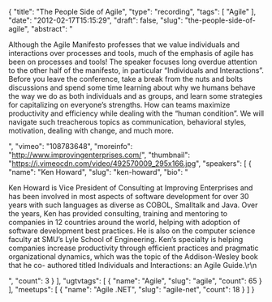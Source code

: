 {
  "title": "The People Side of Agile",
  "type": "recording",
  "tags": [
    "Agile"
  ],
  "date": "2012-02-17T15:15:29",
  "draft": false,
  "slug": "the-people-side-of-agile",
  "abstract": "<p>Although the Agile Manifesto professes that we value individuals and interactions over processes and tools, much of the emphasis of agile has been on processes and tools! The speaker focuses long overdue attention to the other half of the manifesto, in particular &ldquo;Individuals and Interactions&rdquo;. Before you leave the conference, take a break from the nuts and bolts discussions and spend some time learning about why we humans behave the way we do as both individuals and as groups, and learn some strategies for capitalizing on everyone&rsquo;s strengths. How can teams maximize productivity and efficiency while dealing with the &ldquo;human condition&rdquo;. We will navigate such treacherous topics as communication, behavioral styles, motivation, dealing with change, and much more.</p>",
  "vimeo": "108783648",
  "moreinfo": "http://www.improvingenterprises.com/",
  "thumbnail": "https://i.vimeocdn.com/video/492570009_295x166.jpg",
  "speakers": [
    {
      "name": "Ken Howard",
      "slug": "ken-howard",
      "bio": "<p>Ken Howard is Vice President of Consulting at Improving Enterprises and has been involved in most aspects of software development for over 30 years with such languages as diverse as COBOL, Smalltalk and Java. Over the years, Ken has provided consulting, training and mentoring to companies in 12 countries around the world, helping with adoption of software development best practices. He is also on the computer science faculty at SMU’s Lyle School of Engineering. Ken’s specialty is helping companies increase productivity through efficient practices and pragmatic organizational dynamics, which was the topic of the Addison-Wesley book that he co- authored titled Individuals and Interactions: an Agile Guide.\r\n</p>",
      "count": 3
    }
  ],
  "ugtvtags": [
    {
      "name": "Agile",
      "slug": "agile",
      "count": 65
    }
  ],
  "meetups": [
    {
      "name": "Agile .NET",
      "slug": "agile-net",
      "count": 18
    }
  ]
}